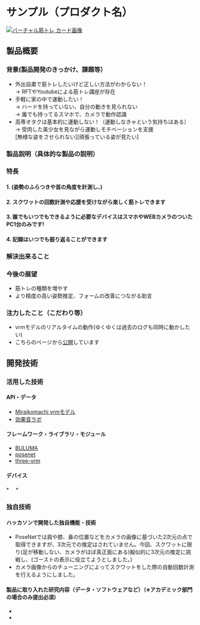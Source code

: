 # サンプル（プロダクト名）

[![バーチャル筋トレ カード画像](https://virtual-kintore.web.app/assets/img/virtual-kinotre.png)](https://www.youtube.com/watch?v=G5rULR53uMk)

## 製品概要
### 背景(製品開発のきっかけ、課題等）
* 外出自粛で筋トレしたいけど正しい方法がわからない！  
-> RFTやYoutubeによる筋トレ講座が存在  
* 手軽に家の中で運動したい！  
-> ハードを持っていない、自分の動きを見られない  
 -> 誰でも持ってるスマホで、カメラで動作認識  
* 高専オタクは基本的に運動しない！（運動しなきゃという気持ちはある）  
-> 受肉した美少女を見ながら運動しモチベーションを支援  
[無様な姿をさせられない][頑張っている姿が見たい]

### 製品説明（具体的な製品の説明）


### 特長

#### 1. (姿勢のふらつきや首の角度を計測し、)
#### 2. スクワットの回数計測や応援を受けながら楽しく筋トレできます
#### 3. 誰でもいつでもできるように必要なデバイスはスマホやWEBカメラのついたPC1台のみです!
#### 4. 記録はいつでも振り返ることができます


### 解決出来ること
### 今後の展望
* 筋トレの種類を増やす
* より精度の高い姿勢推定、フォームの改善につながる助言
### 注力したこと（こだわり等）
* vrmモデルのリアルタイムの動作(ゆくゆくは過去のログも同時に動かしたい)
* こちらのページから[公開](http://virtual-kintore)しています

## 開発技術
### 活用した技術
#### API・データ
- [Miraikomachi vrmモデル](https://github.com/Miraikomachi/MiraikomachiVRM)
- [効果音ラボ](https://soundeffect-lab.info/sound/voice/)

#### フレームワーク・ライブラリ・モジュール
- [BULUMA](https://bulma.io/)
- [posenet](https://github.com/tensorflow/tfjs-models/tree/master/posenet)
- [three-vrm](https://github.com/pixiv/three-vrm)

#### デバイス
*　
*

### 独自技術
#### ハッカソンで開発した独自機能・技術
- PoseNetでは肩や膝、鼻の位置などをカメラの画像に基づいた2次元の点で取得できますが、3次元での推定はされていません。今回、スクワットに限り(足が移動しない、カメラがほぼ真正面にある)擬似的に3次元の推定に挑戦し、(ゴーストの表示に役立てようとしました。)
- カメラ画像からのチューニングによってスクワットをした際の自動回数計測を行えるようにしました。



#### 製品に取り入れた研究内容（データ・ソフトウェアなど）（※アカデミック部門の場合のみ提出必須）
*
*
